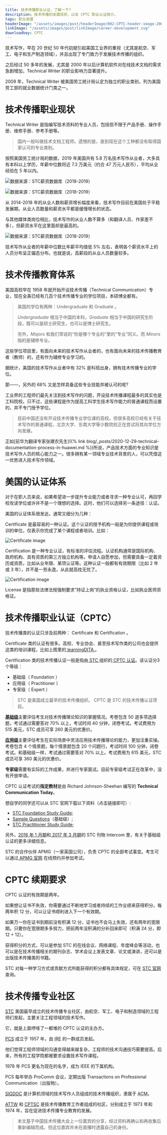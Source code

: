 ```yaml
---
title: 技术传播职业认证，了解一下?
description: 技术传播的发展现状，以及 CPTC 职业认证简介。
tags: 职业发展
headerImage: "/assets/images/post/headerImage/002-CPTC-header-image-20mpx.png"
linkImage: "/assets/images/post/linkImage/career-development.svg"
downloadkey: CPTC
---
```


技术写作，早在 20 世纪 50 年代初就引起美国工业界的重视（尤其是航空、军工、电子和生产制造领域），并且出现了专门致力于发展技术传播的组织。

之后经过 50 多年的发展，尤其是 2000 年以后计算机软件对在线技术文档的需求急剧增加，Technical Writer 的职业影响力显著提升。

2009 年，Technical Writer 被美国劳工统计局认定为独立的职业类别，列为美国劳工部的就业数据统计门类之一。

# 技术传播职业现状

Technical Writer 是指编写技术资料的专业人员，包括但不限于产品手册、操作手册、维修手册、参考手册等。

> 国内一般叫做技术文档工程师。遗憾的是，直到现在这个工种都没有取得国家认可的专业类别。

按照美国劳工统计局的数据，2019 年美国共有 5.8 万名技术写作从业者，大多具有本科以上学历，年薪中位数将近 7.3 万美元（约合 47 万元人民币），平均从业经验在 5 年以内。

![数据来源：STC薪资数据库（2018-2019）](/assets/images/post/TCQuantiry.jpg)

![数据来源：STC薪资数据库（2018-2019）](/assets/images/post/SalaryLeverComparison.jpg)

从 2014-2018 年的从业人数和薪资增长幅度来看，技术写作目前在美国处于平稳发展期，从业人员数量和薪资水平都是缓慢增长的状态。

与其他媒体类岗位相比，技术写作的从业人数不算多（和翻译人员、作家差不多），但薪资水平在这里面却是最高的。

![数据来源：STC薪资数据库（2018-2019）](/assets/images/post/SalaryLevel.jpg)

技术写作从业者的年薪中位数比年薪平均值低 5% 左右，表明各个薪资水平上的人员分布呈正偏态分布。也就是说，高薪段的从业人员数量较多。

# 技术传播教育体系

美国高校早在 1958 年就开始开设技术传播（Technical Communication）专业，现在全美已经有几百个技术传播专业的学位项目，本硕博全都有。

> 美国的学位有两种：Undergraduate 和 Graduate 。
> 
> *Undergraduate* 相当于中国的本科，*Graduate* 相当于中国的研究生阶段，既可以是硕士研究生，也可以是博士研究生。  
> 
> 另外，*Majors* 和我们常说的“你是哪个专业的”里的“专业”同义。而 *Minors* 指的是辅修专业。

这些学位项目里，有面向未来的技术写作从业者的，也有面向未来的技术传播教育者（教师）的，还有作为辅修专业学习的。

据统计，美国的技术写作从业者中有 32% 是科班出身，拥有技术传播专业的学位。

那——，另外的 68% 又是怎样具备这些专业技能并被认可的呢?

工业界的工程师们最先关注到技术写作的问题，开设技术传播课程最多的其实也是工科院校。只不过，这些课程是作为提高工科学生技术写作能力的普通课程而设置的，并不专门授予学位。

> 目前中国还没有开设技术传播专业学位课的高校。但很多高校已经有关于技术写作的普通课程，北京大学、东南大学等少数院校正在尝试将其向学位方向发展。

正如[前华为翻译专家张建农先生]({% link blog/_posts/2020-12-29-technical-documentation-process-in-huawei.md %})所说，产品技术方面的专业知识是技术写作人员的核心能力之一。很多拥有某一领域专业技术背景的人，可以凭借这一优势进入技术写作领域。

# 美国的认证体系

对于在职人员来说，如果希望进一步提升专业能力或者寻求一种专业认可，再回学校攻读学位或许并不是一个理想的选择。这时，他们可以选择另一条途径：认证。

美国的认证体系很发达，通常又细分为几种：

 Certificate 是最容易的一种认证。这个认证的授予机构一般是为你提供课程或培训的单位，仅表示你完成了某个课程或者培训。比如：

![ Certificate image ](/assets/images/post/Certificate.jpg)

 Certification 是一种专业认证，有标准的评估流程。认证机构通常是国际机构、政府机构、具有资质的第三方独立机构等。申请人自愿参加，但需要具备一定着资历或资质，比如从业年限、某项认证等。这种认证一般都有有效期限（比如 2 年或 3 年），并不是一劳永逸，从此就高枕无忧了。

![ Certification image ](/assets/images/post/Certification.jpg)

 License 是指那些法律法规强制要求“持证上岗”的执业资格认证，比如执业医师资格证。

# 技术传播职业认证（CPTC）

技术传播类的认证只涉及前两种： Certificate 和 Certification 。

 Certificate 类的认证有很多。高校、专业协会、甚至技术写作类的公司也会提供这类的培训课程，比如上图里的[ learningDITA ](https://learningdita.com/)。

 Certification 类的技术传播认证一般是指由[ STC ](www.stc.org)组织的[ CPTC 认证](https://www.stc.org/certification/)。该认证分3个等级：

- 基础级（ Foundation ）
- 应用级（ Practitioner ）
- 专家级（ Expert ）

>  STC 是美国成立最早的技术传播组织。
>  CPTC 是 STC 的技术传播认证项目。

[**基础级**](https://www.stc.org/certification/foundation-certification/)主要评估考生对技术传播理论知识的掌握情况。考卷包含 50 道多项选择题，考试通过需要答对 70% 以上，考试时间 40 分钟，闭卷考试。考试费用为 515 美元，STC 成员可享 260 美元的优惠价。

[**应用级**](https://www.stc.org/certification/practitioner-certification/)主要评估考生在实际场景中灵活应用技术传播理论的能力，更加注重实操。考卷包含 4 个情景题，每个情景题包含 20 个问题行，考试时间 100 分钟，闭卷考试。和基础级一样，考试通过需要答对 70% 以上。考试费用为 615 美元，STC 成员可享 360 美元的优惠价。

**专家级**需要有实际的工作成果，并进行专家面试。目前专家级考试正在改革中，没有开放申请。

 CPTC 认证考试的**指定教材**是由 Richard Johnson-Sheehan 编写的 <strong>Technical Communication Today</strong>。

想自学的同学还可以从 STC 官网下载以下资料（点击链接即可）:
- [STC Foundation Study Guide](https://www.stc.org/wp-content/uploads/2020/04/cptcstudyguide-Foundation.pdf);
- [Sample Questions](https://www.stc.org/certification/sample-questions/)（基础级）;
- [STC Practitioner Study Guide](https://www.stc.org/wp-content/uploads/2020/04/CPTC-Practitioner-Study-Guide.pdf);

另外，[2016 年 1 月期](https://mk0avenuetjo4k1o6nk6.kinstacdn.com/wp-content/uploads/2020/04/Intercom-Jan2016-2.pdf)和[ 2017 年 3 月期](https://mk0avenuetjo4k1o6nk6.kinstacdn.com/wp-content/uploads/2020/04/Intercom-Mar2017.pdf)的 STC 刊物 Intercom 里，有关于基础级认证的更多详细信息。

 STC 的合作伙伴 APMG（一家英国公司），负责 CPTC 的全部考试事宜。考生可以通过[ APMG 官网](https://apmg-international.com/product/cptc) 在线预约并参加考试。

# CPTC 续期要求

 CPTC 认证的有效期是两年。

如果想让证书不失效，你需要通过不断地学习或者持续的工作业绩来获得积分。每两年积 12 分，可以让证书顺利进入下一个有效期。

如果万一你在证书到期前没有积满 12 分，证书也不会马上失效，还有两年的宽限期。只要你在宽限期多多努力，把前两年没积满的分补回来即可（积满 24 分，即 12 + 12）。

获得积分的方式，可以是参加 STC 的在线会议、网络课程、年度峰会等活动，也可以是在技术传播相关的期刊杂志、学术会议上发表文章、论文或演讲，还可以是出版技术传播类的书籍。

 STC 对每一种学习方式或贡献方式所能获得的积分都有具体规定，可在 [STC 官网](https://www.stc.org/certification/continuing-education/) 查询。

# 技术传播专业社区

<abbr title="Society for Technical Communication">[STC](https://www.stc.org/)</abbr> 美国最早成立的技术传播专业社区，由航空、军工、电子和制造领域的工程师们发起，主要关注工程领域的技术写作。

它，就是上面啰嗦了一都堆的 CPTC 认证的主办方。

<abbr title="IEEE Professional Communication Society">[PCS](https://procomm.ieee.org/)</abbr> 成立于 1957 年，由 <abbr title="The Institute of Radio Engineers">IRE</abbr> 的一群成员发起。

他们觉得工程师领域的沟通变得越来越复杂，工程师的技术沟通技巧需要提高。后来，所有的工程学院都被要求设置技术写作课程。

 1978 年 PCS 更名为现在的名字，成为 IEEE 的下属机构。

 PCS 每年举办 ProComm 会议，定期出版 Transactions on Professional Communication（出版物）。

<abbr title="Special Interest Group on Design of Communication">[SIGDOC](http://sigdoc.acm.org/)</abbr> 是计算机领域的技术写作人员组成的技术传播组织，隶属于 <abbr title="Association for Computing Machinery">ACM</abbr>。

<abbr title="Association of Teachers of Technical Writing">[ATTW](http://attw.org/)</abbr> 和 <abbr title="Council for Programs in Technical and Scientific Communication">[CPTSC](http://cptsc.org/)</abbr> 是技术传播教育工作者组成的社区，分别成立于 1973 年和 1974 年，旨在促进技术传播专业教育的发展。

> 本文基于中国技术传播大会上一位嘉宾的分享，经过资料再确认和再收集后重新编辑而成。但这位嘉宾并未在直播时透露自己的身份。

